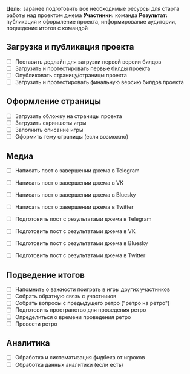 **Цель:** заранее подготовить все необходимые ресурсы для старта работы над проектом джема
**Участники:** команда
**Результат:** публикация и оформление проекта, информирование аудитории, подведение итогов с командой
## Загрузка и публикация проекта
- [ ] Поставить дедлайн для загрузки первой версии билдов
- [ ] Загрузить и протестировать первые билды проекта
- [ ] Опубликовать страницу/страницы проекта
- [ ] Загрузить и протестировать финальную версию билдов проекта

## Оформление страницы
- [ ] Загрузить обложку на страницы проекта
- [ ] Загрузить скриншоты игры
- [ ] Заполнить описание игры
- [ ] Оформить тему страницы (если возможно)

## Медиа
- [ ] Написать пост о завершении джема в Telegram
- [ ] Написать пост о завершении джема в VK
- [ ] Написать пост о завершении джема в Bluesky
- [ ] Написать пост о завершении джема в Twitter

- [ ] Подготовить пост с результатами джема в Telegram
- [ ] Подготовить пост с результатами джема в VK
- [ ] Подготовить пост с результатами джема в Bluesky
- [ ] Подготовить пост с результатами джема в Twitter

## Подведение итогов
- [ ] Напомнить о важности поиграть в игры других участников
- [ ] Собрать обратную связь с участников
- [ ] Собрать вопросы с предыдущего ретро ("ретро на ретро")
- [ ] Подготовить пространство для проведения ретро
- [ ] Определиться о времени проведения ретро
- [ ] Провести ретро

## Аналитика
- [ ] Обработка и систематизация фидбека от игроков
- [ ] Обработка данных аналитики (если есть)